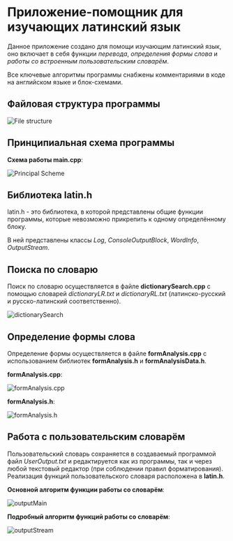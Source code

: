 # Приложение-помощник для изучающих латинский язык
Данное приложение создано для помощи изучающим латинский язык, оно включает в себя функции *перевода*, *определения формы слова* и *работы со встроенным пользовательским словарём*.

Все ключевые алгоритмы программы снабжены комментариями в коде на английском языке и блок-схемами.

## Файловая структура программы
![File structure](https://user-images.githubusercontent.com/82589326/232506541-2ff2c379-9ec7-4362-97ae-bee87b0e5c65.png)

## Принципиальная схема программы
**Схема работы main.cpp**:

![Principal Scheme](https://user-images.githubusercontent.com/82589326/232507077-0327a28d-0d2a-475d-925d-a681c60d7b40.png)

## Библиотека latin.h
latin.h - это библиотека, в которой представлены общие функции программы, которые невозможно прикрепить к одному определённому блоку. 

В ней представлены классы *Log*, *ConsoleOutputBlock*, *WordInfo*, *OutputStream*.

## Поиска по словарю
Поиск по словарю осуществляется в файле **dictionarySearch.cpp** с помощью словарей *dictionaryLR.txt* и *dictionaryRL.txt* (латинско-русский и русско-латинский соответственно).

![dictionarySearch](https://user-images.githubusercontent.com/82589326/232507902-5055dd29-0681-462c-8a60-d74630c914c4.png)

## Определение формы слова
Определение формы осуществляется в файле **formAnalysis.cpp** с использованием библиотек **formAnalysis.h** и **formAnalysisData.h**.

**formAnalysis.cpp**:

![formAnalysis.cpp](https://user-images.githubusercontent.com/82589326/232508353-b24578e1-5e28-4db2-a8a7-79dab8cba3f6.png)


**formAnalysis.h**:

![formAnalysis.h](https://user-images.githubusercontent.com/82589326/232508670-22fe0651-05cf-4f8a-95e3-aff91fc5f691.png)

## Работа с пользовательским словарём
Пользовательский словарь сохраняется в создаваемый программой файл *UserOutput.txt* и редактируется как из программы, так и через любой текстовый редактор (при соблюдении правил форматирования). Реализация функций пользовательского словаря расположена в **latin.h**.

**Основной алгоритм функции работы со словарём**:

![outputMain](https://user-images.githubusercontent.com/82589326/232510538-65d9d6a6-0821-4e4c-9867-5fb8f03572ed.png)


**Подробный алгоритм функций работы со словарём**:

![outputStream](https://user-images.githubusercontent.com/82589326/232510566-42adaf79-bc3f-4dc2-9eea-c0691275c403.png)
